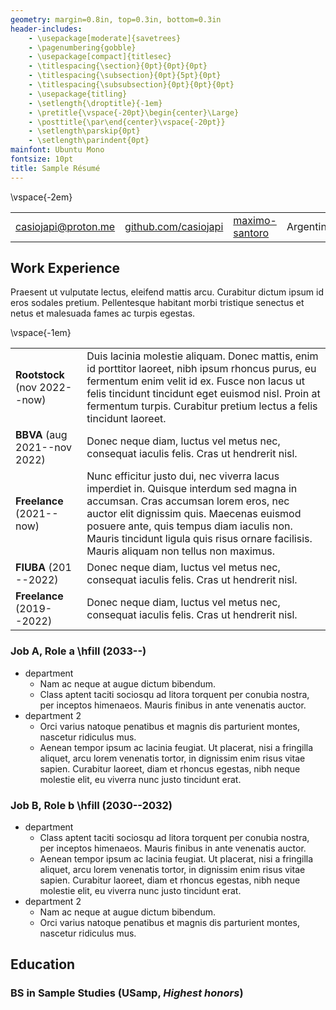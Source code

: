 ```yaml
---
geometry: margin=0.8in, top=0.3in, bottom=0.3in
header-includes: 
    - \usepackage[moderate]{savetrees}
    - \pagenumbering{gobble}
    - \usepackage[compact]{titlesec}
    - \titlespacing{\section}{0pt}{0pt}{0pt}
    - \titlespacing{\subsection}{0pt}{5pt}{0pt}
    - \titlespacing{\subsubsection}{0pt}{0pt}{0pt}
    - \usepackage{titling}
    - \setlength{\droptitle}{-1em}
    - \pretitle{\vspace{-20pt}\begin{center}\Large}
    - \posttitle{\par\end{center}\vspace{-20pt}}
    - \setlength\parskip{0pt}
    - \setlength\parindent{0pt}
mainfont: Ubuntu Mono 
fontsize: 10pt
title: Sample Résumé
---
```


<!-- 
To modify margins, change the geometry setting, change the reference.docx, 
and change the style.css file. A similar procedure can change the font and
font size.

The header-includes option is meant to:
- remove page numbers
- remove table borders
- left-align tables
- remove whitespace from maketitle
-->

\vspace{-2em}

| | | | |
|-----------------|-----------------|-----------------|-----------------|
| [casiojapi@proton.me](mailto:casiojapi@proton.me) | [github.com/casiojapi](https://github.com/casiojapi) | [maximo-santoro](https://www.linkedin.com/in/maximo-santoro/) | Argentina |



## Work Experience

Praesent ut vulputate lectus, eleifend mattis arcu. Curabitur dictum ipsum id eros sodales pretium. Pellentesque habitant morbi tristique senectus et netus et malesuada fames ac turpis egestas. 

<!-- Simulate a no-header table by removing excess vertical space -->
\vspace{-1em}

| | |
|-------------------------|--------------------------------------------------------------------------------|
| **Rootstock** (nov 2022--now) | Duis lacinia molestie aliquam. Donec mattis, enim id porttitor laoreet, nibh ipsum rhoncus purus, eu fermentum enim velit id ex. Fusce non lacus ut felis tincidunt tincidunt eget euismod nisl. Proin at fermentum turpis. Curabitur pretium lectus a felis tincidunt laoreet.
| **BBVA** (aug 2021--nov 2022) | Donec neque diam, luctus vel metus nec, consequat iaculis felis. Cras ut hendrerit nisl.
| **Freelance** (2021--now) | Nunc efficitur justo dui, nec viverra lacus imperdiet in. Quisque interdum sed magna in accumsan. Cras accumsan lorem eros, nec auctor elit dignissim quis. Maecenas euismod posuere ante, quis tempus diam iaculis non. Mauris tincidunt ligula quis risus ornare facilisis. Mauris aliquam non tellus non maximus. 
| **FIUBA** (201 --2022) | Donec neque diam, luctus vel metus nec, consequat iaculis felis. Cras ut hendrerit nisl.
| **Freelance** (2019--2022) | Donec neque diam, luctus vel metus nec, consequat iaculis felis. Cras ut hendrerit nisl.

### Job A, Role a \hfill (2033--)

- department
    - Nam ac neque at augue dictum bibendum.
    - Class aptent taciti sociosqu ad litora torquent per conubia nostra, per inceptos himenaeos. Mauris finibus in ante venenatis auctor. 
- department 2
    - Orci varius natoque penatibus et magnis dis parturient montes, nascetur ridiculus mus.
    - Aenean tempor ipsum ac lacinia feugiat. Ut placerat, nisi a fringilla aliquet, arcu lorem venenatis tortor, in dignissim enim risus vitae sapien. Curabitur laoreet, diam et rhoncus egestas, nibh neque molestie elit, eu viverra nunc justo tincidunt erat. 

### Job B, Role b \hfill (2030--2032)

- department
    - Class aptent taciti sociosqu ad litora torquent per conubia nostra, per inceptos himenaeos. Mauris finibus in ante venenatis auctor. 
    - Aenean tempor ipsum ac lacinia feugiat. Ut placerat, nisi a fringilla aliquet, arcu lorem venenatis tortor, in dignissim enim risus vitae sapien. Curabitur laoreet, diam et rhoncus egestas, nibh neque molestie elit, eu viverra nunc justo tincidunt erat. 
- department 2
    - Nam ac neque at augue dictum bibendum.
    - Orci varius natoque penatibus et magnis dis parturient montes, nascetur ridiculus mus.

## Education
### BS in Sample Studies (USamp, *Highest honors*)
